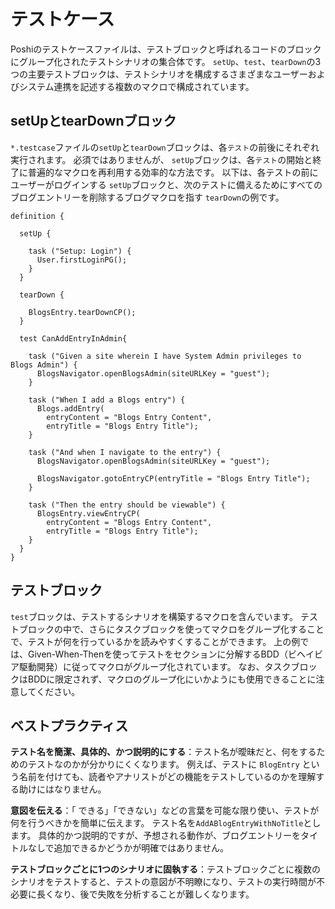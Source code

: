 # テストケース

Poshiのテストケースファイルは、テストブロックと呼ばれるコードのブロックにグループ化されたテストシナリオの集合体です。 `setUp`、`test`、`tearDown`の3つの主要テストブロックは、テストシナリオを構成するさまざまなユーザーおよびシステム連携を記述する複数のマクロで構成されています。

## setUpとtearDownブロック

`*.testcase`ファイルの`setUp`と`tearDown`ブロックは、各`テスト`の前後にそれぞれ実行されます。 必須ではありませんが、 `setUp`ブロックは、各`テスト`の開始と終了に普遍的なマクロを再利用する効率的な方法です。 以下は、各テストの前にユーザーがログインする `setUp`ブロックと、次のテストに備えるためにすべてのブログエントリーを削除するブログマクロを指す `tearDown`の例です。

```
definition {

  setUp {

    task ("Setup: Login") {
      User.firstLoginPG();
    }  
  }

  tearDown {

    BlogsEntry.tearDownCP();
  }

  test CanAddEntryInAdmin{

    task ("Given a site wherein I have System Admin privileges to Blogs Admin") {
      BlogsNavigator.openBlogsAdmin(siteURLKey = "guest");
    }

    task ("When I add a Blogs entry") {
      Blogs.addEntry(
        entryContent = "Blogs Entry Content",
        entryTitle = "Blogs Entry Title");
    }

    task ("And when I navigate to the entry") {
      BlogsNavigator.openBlogsAdmin(siteURLKey = "guest");

      BlogsNavigator.gotoEntryCP(entryTitle = "Blogs Entry Title");
    }

    task ("Then the entry should be viewable") {
      BlogsEntry.viewEntryCP(
        entryContent = "Blogs Entry Content",
        entryTitle = "Blogs Entry Title");
    }
  }
}
```

## テストブロック

`test`ブロックは、テストするシナリオを構築するマクロを含んでいます。 テストブロックの中で、さらにタスクブロックを使ってマクロをグループ化することで、テストが何を行っているかを読みやすくすることができます。 上の例では、Given-When-Thenを使ってテストをセクションに分解するBDD（ビヘイビア駆動開発）に従ってマクロがグループ化されています。 なお、タスクブロックはBDDに限定されず、マクロのグループ化にいかようにも使用できることに注意してください。

## ベストプラクティス

**テスト名を簡潔、具体的、かつ説明的にする**：テスト名が曖昧だと、何をするためのテストなのかが分かりにくくなります。 例えば、テストに `BlogEntry` という名前を付けても、読者やアナリストがどの機能をテストしているのかを理解する助けにはなりません。

**意図を伝える**：「 できる」「できない」などの言葉を可能な限り使い、テストが何を行うべきかを簡単に伝えます。 テスト名を`AddABlogEntryWithNoTitle`とします。 具体的かつ説明的ですが、予想される動作が、ブログエントリーをタイトルなしで追加できるかどうかが明確ではありません。

**テストブロックごとに1つのシナリオに固執する**：テストブロックごとに複数のシナリオをテストすると、テストの意図が不明瞭になり、テストの実行時間が不必要に長くなり、後で失敗を分析することが難しくなります。
